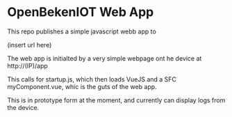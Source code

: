 # OpenBekenIOT Web App

This repo publishes a simple javascript webb app to

(insert url here)

The web app is initialted by a very simple webpage ont he device at http://(IP)/app

This calls for startup.js, which then loads VueJS and a SFC myComponent.vue, whic is the guts of the web app.

This is in prototype form at the moment, and currently can display logs from the device.
